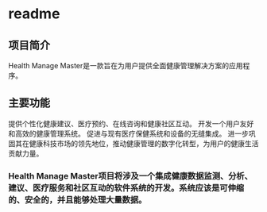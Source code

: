 # readme
  
## 项目简介  
  
Health Manage Master是一款旨在为用户提供全面健康管理解决方案的应用程序。
  
## 主要功能  
提供个性化健康建议、医疗预约、在线咨询和健康社区互动。
开发一个用户友好和高效的健康管理系统。
促进与现有医疗保健系统和设备的无缝集成。
进一步巩固其在健康科技市场的领先地位，推动健康管理的数字化转型，为用户的健康生活贡献力量。
 
### Health Manage Master项目将涉及一个集成健康数据监测、分析、建议、医疗服务和社区互动的软件系统的开发。系统应该是可伸缩的、安全的，并且能够处理大量数据。 
